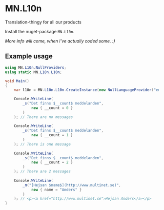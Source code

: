 # MN.L10n
Translation-thingy for all our products

Install the nuget-package `MN.L10n`.

_More info will come, when I've actually coded some. :)_

## Example usage
```csharp
using MN.L10n.NullProviders;
using static MN.L10n.L10n;

void Main()
{
	var l10n = MN.L10n.L10n.CreateInstance(new NullLanguageProvider("en-GB"), new FileDataProvider(@"C:\temp\phrase"));

	Console.WriteLine(
		_s("Det finns $__count$ meddelanden", 
			new { __count = 0 }
		)
	); // There are no messages
	
	Console.WriteLine(
		_s("Det finns $__count$ meddelanden", 
			new { __count = 1 }
		)
	); // There is one message
	
	Console.WriteLine(
		_s("Det finns $__count$ meddelanden", 
			new { __count = 2 }
		)
	); // There are 2 messages
	
	Console.WriteLine(
		_m("[Hejsan $name$](http://www.multinet.se)", 
			new { name = "Anders" }
		)
	); // <p><a href="http://www.multinet.se">Hejsan Anders</a></p>
}
```